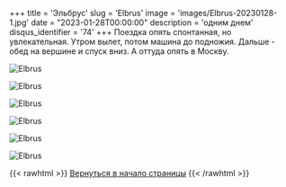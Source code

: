 +++
title = 'Эльбрус'
slug = 'Elbrus'
image = 'images/Elbrus-20230128-1.jpg'
date = "2023-01-28T00:00:00"
description = 'одним днем'
disqus_identifier = '74'
+++
Поездка опять спонтанная, но увлекательная. Утром вылет, потом машина до подножия. Дальше - обед на вершине и спуск вниз. А оттуда опять в Москву.

![Elbrus](/images/Elbrus-20230128-2.jpg)

![Elbrus](/images/Elbrus-20230128-3.jpg)

![Elbrus](/images/Elbrus-20230128-4.jpg)

![Elbrus](/images/Elbrus-20230128-5.jpg)

![Elbrus](/images/Elbrus-20230128-6.jpg)

![Elbrus](/images/Elbrus-20230128-7.jpg)

{{< rawhtml >}}
<a href="#">Вернуться в начало страницы</a>
{{< /rawhtml >}}